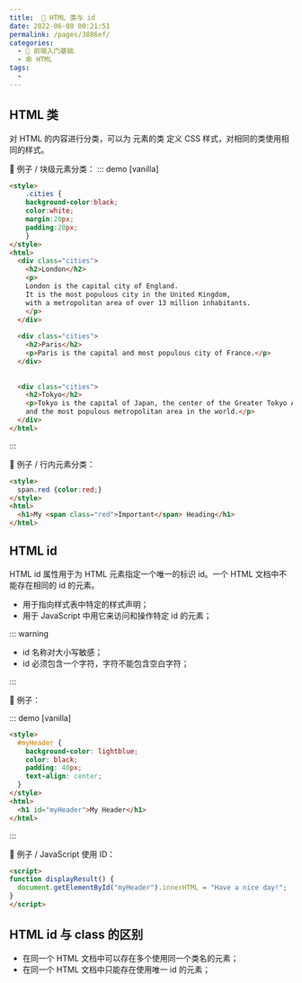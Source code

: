 ```yaml
---
title:  🍳 HTML 类与 id
date: 2022-06-08 00:21:51
permalink: /pages/3886ef/
categories:
  - 🚶 前端入门基础
  - 🕸 HTML
tags:
  - 
---
```

## HTML 类

对 HTML 的内容进行分类，可以为 元素的类 定义 CSS 样式，对相同的类使用相同的样式。



🌰 例子 / 块级元素分类：
::: demo [vanilla]

```html
<style>
	.cities {
    background-color:black;
    color:white;
    margin:20px;
    padding:20px;
	} 
</style>
<html>
  <div class="cities">
    <h2>London</h2>
    <p>
    London is the capital city of England. 
    It is the most populous city in the United Kingdom, 
    with a metropolitan area of over 13 million inhabitants.
    </p>
  </div> 
  
  <div class="cities">
    <h2>Paris</h2>
    <p>Paris is the capital and most populous city of France.</p>
  </div>
  
  
  <div class="cities">
    <h2>Tokyo</h2>
    <p>Tokyo is the capital of Japan, the center of the Greater Tokyo Area,
    and the most populous metropolitan area in the world.</p>
  </div>
</html>
```

:::



🌰 例子 / 行内元素分类：

```html
<style>
  span.red {color:red;}
</style>
<html>
  <h1>My <span class="red">Important</span> Heading</h1>
</html>
```



## HTML id

HTML id 属性用于为 HTML 元素指定一个唯一的标识 id。一个 HTML 文档中不能存在相同的 id 的元素。

+ 用于指向样式表中特定的样式声明；
+ 用于 JavaScript 中用它来访问和操作特定 id 的元素；



::: warning

+ id 名称对大小写敏感；
+ id 必须包含一个字符，字符不能包含空白字符；

:::

🌰 例子：

::: demo [vanilla]

```html
<style>
  #myHeader {
    background-color: lightblue;
    color: black;
    padding: 40px;
    text-align: center;
  }
</style>
<html>
  <h1 id="myHeader">My Header</h1>
</html>
```

:::



🌰 例子 / JavaScript 使用 ID：
```html
<script>
function displayResult() {
  document.getElementById("myHeader").innerHTML = "Have a nice day!";
}
</script>
```





## HTML id 与 class 的区别

+ 在同一个 HTML 文档中可以存在多个使用同一个类名的元素；
+ 在同一个 HTML 文档中只能存在使用唯一 id 的元素；


